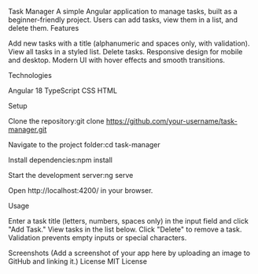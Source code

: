 Task Manager
A simple Angular application to manage tasks, built as a beginner-friendly project. Users can add tasks, view them in a list, and delete them.
Features

Add new tasks with a title (alphanumeric and spaces only, with validation).
View all tasks in a styled list.
Delete tasks.
Responsive design for mobile and desktop.
Modern UI with hover effects and smooth transitions.

Technologies

Angular 18
TypeScript
CSS
HTML

Setup

Clone the repository:git clone https://github.com/your-username/task-manager.git


Navigate to the project folder:cd task-manager


Install dependencies:npm install


Start the development server:ng serve


Open http://localhost:4200/ in your browser.

Usage

Enter a task title (letters, numbers, spaces only) in the input field and click "Add Task."
View tasks in the list below.
Click "Delete" to remove a task.
Validation prevents empty inputs or special characters.

Screenshots
(Add a screenshot of your app here by uploading an image to GitHub and linking it.)
License
MIT License